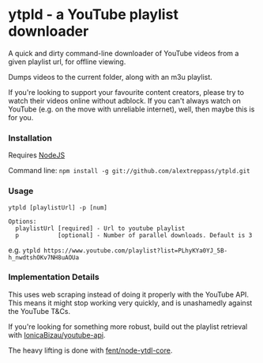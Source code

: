 # ytpld - a YouTube playlist downloader

A quick and dirty command-line downloader of YouTube videos from a given playlist url, for offline viewing.

Dumps videos to the current folder, along with an m3u playlist.

If you're looking to support your favourite content creators, please try to watch their videos online without adblock. If you can't always watch on YouTube (e.g. on the move with unreliable internet), well, then maybe this is for you.


### Installation

Requires [NodeJS](http://nodejs.org)

Command line: ```npm install -g git://github.com/alextreppass/ytpld.git```


### Usage
```
ytpld [playlistUrl] -p [num]

Options:
  playlistUrl [required] - Url to youtube playlist
  p           [optional] - Number of parallel downloads. Default is 3
```

e.g. ```ytpld https://www.youtube.com/playlist?list=PLhyKYa0YJ_5B-h_nwdtshOKv7NH8uAOUa```


### Implementation Details

This uses web scraping instead of doing it properly with the YouTube API. This means it might stop working very quickly, and is unashamedly against the YouTube T&Cs.

If you're looking for something more robust, build out the playlist retrieval with [IonicaBizau/youtube-api](https://github.com/IonicaBizau/youtube-api).

The heavy lifting is done with [fent/node-ytdl-core](https://github.com/fent/node-ytdl-core).
